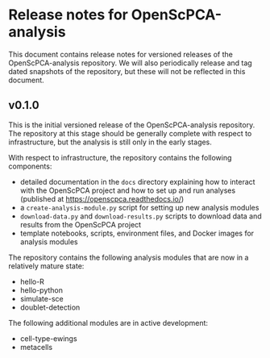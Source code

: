# Release notes for OpenScPCA-analysis

This document contains release notes for versioned releases of the OpenScPCA-analysis repository.
We will also periodically release and tag dated snapshots of the repository, but these will not be reflected in this document.

<!--
Add new release notes in reverse numerical order (newest first) below this comment

You may want to add temporary notes here for tracking as features are added, before a new release is ready.
-->


## v0.1.0

This is the initial versioned release of the OpenScPCA-analysis repository.
The repository at this stage should be generally complete with respect to infrastructure, but the analysis is still only in the early stages.

With respect to infrastructure, the repository contains the following components:

- detailed documentation in the `docs` directory explaining how to interact with the OpenScPCA project and how to set up and run analyses (published at https://openscpca.readthedocs.io/)
- a `create-analysis-module.py` script for setting up new analysis modules
- `download-data.py` and `download-results.py` scripts to download data and results from the OpenScPCA project
- template notebooks, scripts, environment files, and Docker images for analysis modules

The repository contains the following analysis modules that are now in a relatively mature state:

- hello-R
- hello-python
- simulate-sce
- doublet-detection

The following additional modules are in active development:

- cell-type-ewings
- metacells

